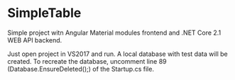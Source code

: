 # SimpleTable

Simple project witn Angular Material modules frontend and .NET Core 2.1 WEB API backend.

Just open project in VS2017 and run.
A local database with test data will be created.
To recreate the database, uncomment line 89 (Database.EnsureDeleted();) of the Startup.cs file. 
